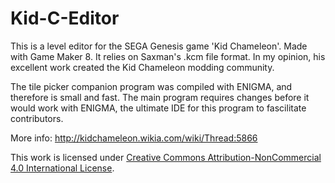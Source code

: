 # Kid-C-Editor

This is a level editor for the SEGA Genesis game 'Kid Chameleon'. Made with Game Maker 8. It relies on Saxman's .kcm file format. In my opinion, his excellent work created the Kid Chameleon modding community.

The tile picker companion program was compiled with ENIGMA, and therefore is small and fast.
The main program requires changes before it would work with ENIGMA, the ultimate IDE for this program to fascilitate contributors.

More info: http://kidchameleon.wikia.com/wiki/Thread:5866

This work is licensed under [Creative Commons Attribution-NonCommercial 4.0 International License](https://creativecommons.org/licenses/by-nc/4.0/).

